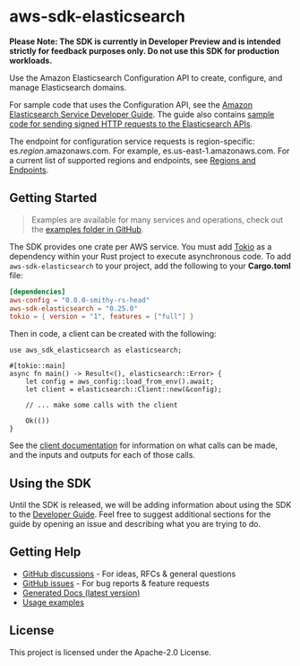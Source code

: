 # aws-sdk-elasticsearch

**Please Note: The SDK is currently in Developer Preview and is intended strictly for
feedback purposes only. Do not use this SDK for production workloads.**

Use the Amazon Elasticsearch Configuration API to create, configure, and manage Elasticsearch domains.

For sample code that uses the Configuration API, see the [Amazon Elasticsearch Service Developer Guide](https://docs.aws.amazon.com/elasticsearch-service/latest/developerguide/es-configuration-samples.html). The guide also contains [sample code for sending signed HTTP requests to the Elasticsearch APIs](https://docs.aws.amazon.com/elasticsearch-service/latest/developerguide/es-request-signing.html).

The endpoint for configuration service requests is region-specific: es._region_.amazonaws.com. For example, es.us-east-1.amazonaws.com. For a current list of supported regions and endpoints, see [Regions and Endpoints](http://docs.aws.amazon.com/general/latest/gr/rande.html#elasticsearch-service-regions).

## Getting Started

> Examples are available for many services and operations, check out the
> [examples folder in GitHub](https://github.com/awslabs/aws-sdk-rust/tree/main/examples).

The SDK provides one crate per AWS service. You must add [Tokio](https://crates.io/crates/tokio)
as a dependency within your Rust project to execute asynchronous code. To add `aws-sdk-elasticsearch` to
your project, add the following to your **Cargo.toml** file:

```toml
[dependencies]
aws-config = "0.0.0-smithy-rs-head"
aws-sdk-elasticsearch = "0.25.0"
tokio = { version = "1", features = ["full"] }
```

Then in code, a client can be created with the following:

```rust,no_run
use aws_sdk_elasticsearch as elasticsearch;

#[tokio::main]
async fn main() -> Result<(), elasticsearch::Error> {
    let config = aws_config::load_from_env().await;
    let client = elasticsearch::Client::new(&config);

    // ... make some calls with the client

    Ok(())
}
```

See the [client documentation](https://docs.rs/aws-sdk-elasticsearch/latest/aws_sdk_elasticsearch/client/struct.Client.html)
for information on what calls can be made, and the inputs and outputs for each of those calls.

## Using the SDK

Until the SDK is released, we will be adding information about using the SDK to the
[Developer Guide](https://docs.aws.amazon.com/sdk-for-rust/latest/dg/welcome.html). Feel free to suggest
additional sections for the guide by opening an issue and describing what you are trying to do.

## Getting Help

* [GitHub discussions](https://github.com/awslabs/aws-sdk-rust/discussions) - For ideas, RFCs & general questions
* [GitHub issues](https://github.com/awslabs/aws-sdk-rust/issues/new/choose) - For bug reports & feature requests
* [Generated Docs (latest version)](https://awslabs.github.io/aws-sdk-rust/)
* [Usage examples](https://github.com/awslabs/aws-sdk-rust/tree/main/examples)

## License

This project is licensed under the Apache-2.0 License.

